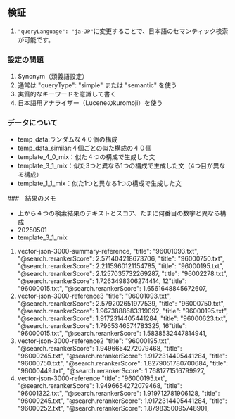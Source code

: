 ## 検証
1. `"queryLanguage": "ja-JP"`に変更することで、日本語のセマンティック検索が可能です。
### 設定の問題
1. Synonym（類義語設定）
1. 通常は "queryType": "simple" または "semantic" を使う
1. 実質的なキーワードを意識して書く
1. 日本語用アナライザー（Luceneのkuromoji）を使う

### データについて
- temp_data:ランダムな４０個の構成
- temp_data_similar:４個ごとの似た構成の４０個
- template_4_0_mix：似た４つの構成で生成した文
- template_3_1_mix：似た3つと異なる1つの構成で生成した文（4つ目が異なる構成）
- template_1_1_mix：似た1つと異なる1つの構成で生成した文

###　結果のメモ
- 上から４つの検索結果のテキストとスコア、たまに何番目の数字と異なる構成
- 20250501
- template_3_1_mix
1. vector-json-3000-summary-reference,
"title": "96001093.txt",
"@search.rerankerScore": 2.571404218673706,
"title": "96000750.txt",
"@search.rerankerScore": 2.2115960121154785,
"title": "96000195.txt",
"@search.rerankerScore": 2.1257035732269287,
"title": "96002278.txt",
"@search.rerankerScore": 1.7263498306274414,
12"title": "96000015.txt",
"@search.rerankerScore": 1.6561648845672607,
1. vector-json-3000-reference3
"title": "96001093.txt",
"@search.rerankerScore": 2.579202651977539,
"title": "96000750.txt",
"@search.rerankerScore": 1.9673888683319092,
"title": "96000195.txt",
"@search.rerankerScore": 1.9172314405441284,
"title": "96000623.txt",
"@search.rerankerScore": 1.7965346574783325,
16"title": "96000015.txt",
"@search.rerankerScore": 1.5838532447814941,
1. vector-json-3000-reference2
"title": "96000195.txt",
"@search.rerankerScore": 1.9496654272079468,
"title": "96000245.txt",
"@search.rerankerScore": 1.9172314405441284,
"title": "96000750.txt",
"@search.rerankerScore": 1.8279051780700684,
"title": "96000449.txt",
"@search.rerankerScore": 1.7681771516799927,
1. vector-json-3000-reference
"title": "96000195.txt",
"@search.rerankerScore": 1.9496654272079468,
"title": "96001322.txt",
"@search.rerankerScore": 1.919712781906128,
"title": "96000245.txt",
"@search.rerankerScore": 1.9172314405441284,
"title": "96000252.txt",
"@search.rerankerScore": 1.8798350095748901,